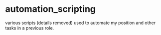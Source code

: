 # automation_scripting
various scripts (details removed) used to automate my position and other tasks in a previous role. 
